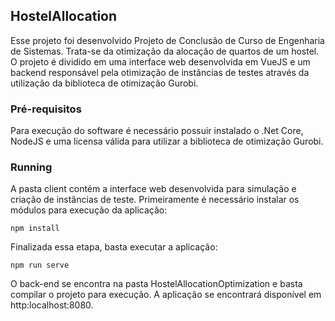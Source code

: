 ## HostelAllocation
Esse projeto foi desenvolvido Projeto de Conclusão de Curso de Engenharia de Sistemas. Trata-se da otimização da alocação de quartos de um hostel. O projeto é dividido em uma interface web desenvolvida em VueJS e um backend responsável pela otimização de instâncias de testes através da utilização da biblioteca de otimização Gurobi.

### Pré-requisitos
Para execução do software é necessário possuir instalado o .Net Core, NodeJS e uma licensa válida para utilizar a biblioteca de otimização Gurobi.

### Running
A pasta client contém a interface web desenvolvida para simulação e criação de instâncias de teste. Primeiramente é necessário instalar os módulos para execução da aplicação:
```
npm install
```
Finalizada essa etapa, basta executar a aplicação:
```
npm run serve
```
O back-end se encontra na pasta HostelAllocationOptimization e basta compilar o projeto para execução. A aplicação se encontrará disponível em http:localhost:8080.
